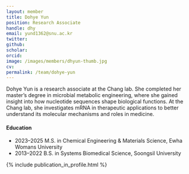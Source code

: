```yaml
---
layout: member
title: Dohye Yun
position: Research Associate
handle: dhy
email: yund1362@snu.ac.kr
twitter: 
github: 
scholar: 
orcid: 
image: /images/members/dhyun-thumb.jpg
cv: 
permalink: /team/dohye-yun
---
```


Dohye Yun is a research associate at the Chang lab. She completed her
master’s degree in microbial metabolic engineering, where she gained
insight into how nucleotide sequences shape biological functions. At
the Chang lab, she investigates mRNA in therapeutic applications to better
understand its molecular mechanisms and roles in medicine.

#### Education

<ul class="chronological">
  <li><span>2023–2025</span> M.S. in Chemical Engineering &amp; Materials Science, Ewha Womans University</li>
  <li><span>2013–2022</span> B.S. in Systems Biomedical Science, Soongsil University</li>
</ul>

{% include publication_in_profile.html %}
